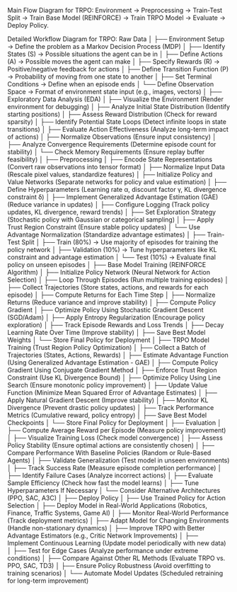Main Flow Diagram for TRPO:
Environment → Preprocessing → Train-Test Split → Train Base Model (REINFORCE) → Train TRPO Model → Evaluate → Deploy Policy.

Detailed Workflow Diagram for TRPO:
Raw Data
│
├── Environment Setup → Define the problem as a Markov Decision Process (MDP)
│ ├── Identify States (S) → Possible situations the agent can be in
│ ├── Define Actions (A) → Possible moves the agent can make
│ ├── Specify Rewards (R) → Positive/negative feedback for actions
│ ├── Define Transition Function (P) → Probability of moving from one state to another
│ ├── Set Terminal Conditions → Define when an episode ends
│ └── Define Observation Space → Format of environment state input (e.g., images, vectors)
│
├── Exploratory Data Analysis (EDA)
│ ├── Visualize the Environment (Render environment for debugging)
│ ├── Analyze Initial State Distribution (Identify starting positions)
│ ├── Assess Reward Distribution (Check for reward sparsity)
│ ├── Identify Potential State Loops (Detect infinite loops in state transitions)
│ ├── Evaluate Action Effectiveness (Analyze long-term impact of actions)
│ ├── Normalize Observations (Ensure input consistency)
│ ├── Analyze Convergence Requirements (Determine episode count for stability)
│ └── Check Memory Requirements (Ensure replay buffer feasibility)
│
├── Preprocessing
│ ├── Encode State Representations (Convert raw observations into tensor format)
│ ├── Normalize Input Data (Rescale pixel values, standardize features)
│ ├── Initialize Policy and Value Networks (Separate networks for policy and value estimation)
│ ├── Define Hyperparameters (Learning rate α, discount factor γ, KL divergence constraint δ)
│ ├── Implement Generalized Advantage Estimation (GAE) (Reduce variance in updates)
│ ├── Configure Logging (Track policy updates, KL divergence, reward trends)
│ ├── Set Exploration Strategy (Stochastic policy with Gaussian or categorical sampling)
│ ├── Apply Trust Region Constraint (Ensure stable policy updates)
│ └── Use Advantage Normalization (Standardize advantage estimates)
│
├── Train-Test Split
│ ├── Train (80%) → Use majority of episodes for training the policy network
│ ├── Validation (10%) → Tune hyperparameters like KL constraint and advantage estimation
│ └── Test (10%) → Evaluate final policy on unseen episodes
│
├── Base Model Training (REINFORCE Algorithm)
│ ├── Initialize Policy Network (Neural Network for Action Selection)
│ ├── Loop Through Episodes (Run multiple training episodes)
│ ├── Collect Trajectories (Store states, actions, and rewards for each episode)
│ ├── Compute Returns for Each Time Step
│ ├── Normalize Returns (Reduce variance and improve stability)
│ ├── Compute Policy Gradient
│ ├── Optimize Policy Using Stochastic Gradient Descent (SGD/Adam)
│ ├── Apply Entropy Regularization (Encourage policy exploration)
│ ├── Track Episode Rewards and Loss Trends
│ ├── Decay Learning Rate Over Time (Improve stability)
│ ├── Save Best Model Weights
│ └── Store Final Policy for Deployment
│
├── TRPO Model Training (Trust Region Policy Optimization)
│ ├── Collect a Batch of Trajectories (States, Actions, Rewards)
│ ├── Estimate Advantage Function (Using Generalized Advantage Estimation - GAE)
│ ├── Compute Policy Gradient Using Conjugate Gradient Method
│ ├── Enforce Trust Region Constraint (Use KL Divergence Bound)
│ ├── Optimize Policy Using Line Search (Ensure monotonic policy improvement)
│ ├── Update Value Function (Minimize Mean Squared Error of Advantage Estimates)
│ ├── Apply Natural Gradient Descent (Improve stability)
│ ├── Monitor KL Divergence (Prevent drastic policy updates)
│ ├── Track Performance Metrics (Cumulative reward, policy entropy)
│ ├── Save Best Model Checkpoints
│ └── Store Final Policy for Deployment
│
├── Evaluation
│ ├── Compute Average Reward per Episode (Measure policy improvement)
│ ├── Visualize Training Loss (Check model convergence)
│ ├── Assess Policy Stability (Ensure optimal actions are consistently chosen)
│ ├── Compare Performance With Baseline Policies (Random or Rule-Based Agents)
│ ├── Validate Generalization (Test model in unseen environments)
│ ├── Track Success Rate (Measure episode completion performance)
│ ├── Identify Failure Cases (Analyze incorrect actions)
│ ├── Evaluate Sample Efficiency (Check how fast the model learns)
│ ├── Tune Hyperparameters If Necessary
│ └── Consider Alternative Architectures (PPO, SAC, A3C)
│
├── Deploy Policy
│ ├── Use Trained Policy for Action Selection
│ ├── Deploy Model in Real-World Applications (Robotics, Finance, Traffic Systems, Game AI)
│ ├── Monitor Real-World Performance (Track deployment metrics)
│ ├── Adapt Model for Changing Environments (Handle non-stationary dynamics)
│ ├── Improve TRPO with Better Advantage Estimators (e.g., Critic Network Improvements)
│ ├── Implement Continuous Learning (Update model periodically with new data)
│ ├── Test for Edge Cases (Analyze performance under extreme conditions)
│ ├── Compare Against Other RL Methods (Evaluate TRPO vs. PPO, SAC, TD3)
│ ├── Ensure Policy Robustness (Avoid overfitting to training scenarios)
│ └── Automate Model Updates (Scheduled retraining for long-term improvement)